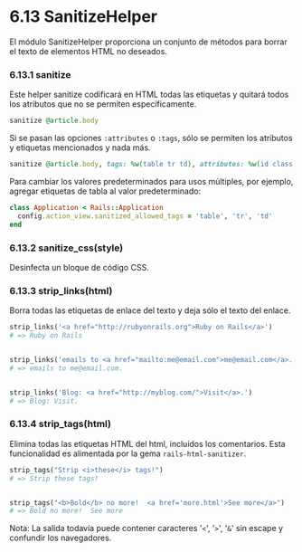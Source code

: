 # 6.13 SanitizeHelper

El módulo SanitizeHelper proporciona un conjunto de métodos para borrar el texto de elementos HTML no deseados.



### 6.13.1 sanitize

Este helper sanitize codificará en HTML todas las etiquetas y quitará todos los atributos que no se permiten específicamente.

```ruby
sanitize @article.body
```

Si se pasan las opciones  `:attributes` o `:tags`, sólo se permiten los atributos y etiquetas mencionados y nada más.

```ruby
sanitize @article.body, tags: %w(table tr td), attributes: %w(id class style)
```

Para cambiar los valores predeterminados para usos múltiples, por ejemplo, agregar etiquetas de tabla al valor predeterminado:

```ruby
class Application < Rails::Application
  config.action_view.sanitized_allowed_tags = 'table', 'tr', 'td'
end
```



### 6.13.2 sanitize\_css\(style\)

Desinfecta un bloque de código CSS.



### 6.13.3 strip\_links\(html\)

Borra todas las etiquetas de enlace del texto y deja sólo el texto del enlace.

```ruby
strip_links('<a href="http://rubyonrails.org">Ruby on Rails</a>')
# => Ruby on Rails


strip_links('emails to <a href="mailto:me@email.com">me@email.com</a>.')
# => emails to me@email.com.


strip_links('Blog: <a href="http://myblog.com/">Visit</a>.')
# => Blog: Visit.
```



### 6.13.4 strip\_tags\(html\)

Elimina todas las etiquetas HTML del html, incluidos los comentarios. Esta funcionalidad es alimentada por la gema `rails-html-sanitizer`.

```ruby
strip_tags("Strip <i>these</i> tags!")
# => Strip these tags!


strip_tags("<b>Bold</b> no more!  <a href='more.html'>See more</a>")
# => Bold no more!  See more
```

Nota: La salida todavía puede contener caracteres '`<`', '`>`', '`&`' sin escape y confundir los navegadores.

